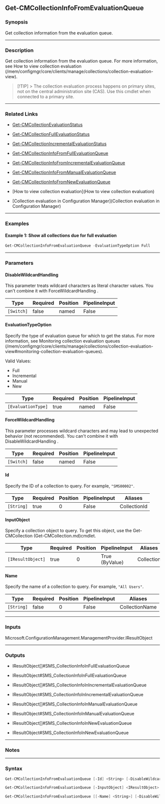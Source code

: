 Get-CMCollectionInfoFromEvaluationQueue
---------------------------------------




### Synopsis
Get collection information from the evaluation queue.



---


### Description

Get collection information from the evaluation queue. For more information, see How to view collection evaluation (/mem/configmgr/core/clients/manage/collections/collection-evaluation-view).



> [!TIP] > The collection evaluation process happens on primary sites, not on the central administration site (CAS). Use this cmdlet when connected to a primary site.



---


### Related Links
* [Get-CMCollectionEvaluationStatus](Get-CMCollectionEvaluationStatus)



* [Get-CMCollectionFullEvaluationStatus](Get-CMCollectionFullEvaluationStatus)



* [Get-CMCollectionIncrementalEvaluationStatus](Get-CMCollectionIncrementalEvaluationStatus)



* [Get-CMCollectionInfoFromFullEvaluationQueue](Get-CMCollectionInfoFromFullEvaluationQueue)



* [Get-CMCollectionInfoFromIncrementalEvaluationQueue](Get-CMCollectionInfoFromIncrementalEvaluationQueue)



* [Get-CMCollectionInfoFromManualEvaluationQueue](Get-CMCollectionInfoFromManualEvaluationQueue)



* [Get-CMCollectionInfoFromNewEvaluationQueue](Get-CMCollectionInfoFromNewEvaluationQueue)



* [How to view collection evaluation](How to view collection evaluation)



* [Collection evaluation in Configuration Manager](Collection evaluation in Configuration Manager)





---


### Examples
#### Example 1: Show all collections due for full evaluation
```PowerShell
Get-CMCollectionInfoFromEvaluationQueue -EvaluationTypeOption Full
```



---


### Parameters
#### **DisableWildcardHandling**

This parameter treats wildcard characters as literal character values. You can't combine it with ForceWildcardHandling .






|Type      |Required|Position|PipelineInput|
|----------|--------|--------|-------------|
|`[Switch]`|false   |named   |False        |



#### **EvaluationTypeOption**

Specify the type of evaluation queue for which to get the status. For more information, see Monitoring collection evaluation queues (/mem/configmgr/core/clients/manage/collections/collection-evaluation-view#monitoring-collection-evaluation-queues).



Valid Values:

* Full
* Incremental
* Manual
* New






|Type              |Required|Position|PipelineInput|
|------------------|--------|--------|-------------|
|`[EvaluationType]`|true    |named   |False        |



#### **ForceWildcardHandling**

This parameter processes wildcard characters and may lead to unexpected behavior (not recommended). You can't combine it with DisableWildcardHandling .






|Type      |Required|Position|PipelineInput|
|----------|--------|--------|-------------|
|`[Switch]`|false   |named   |False        |



#### **Id**

Specify the ID of a collection to query. For example, `"SMS00002"`.






|Type      |Required|Position|PipelineInput|Aliases     |
|----------|--------|--------|-------------|------------|
|`[String]`|true    |0       |False        |CollectionId|



#### **InputObject**

Specify a collection object to query. To get this object, use the Get-CMCollection (Get-CMCollection.md)cmdlet.






|Type             |Required|Position|PipelineInput |Aliases   |
|-----------------|--------|--------|--------------|----------|
|`[IResultObject]`|true    |0       |True (ByValue)|Collection|



#### **Name**

Specify the name of a collection to query. For example, `"All Users"`.






|Type      |Required|Position|PipelineInput|Aliases       |
|----------|--------|--------|-------------|--------------|
|`[String]`|false   |0       |False        |CollectionName|





---


### Inputs
Microsoft.ConfigurationManagement.ManagementProvider.IResultObject





---


### Outputs
* IResultObject[]#SMS_CollectionInfoInFullEvaluationQueue


* IResultObject#SMS_CollectionInfoInFullEvaluationQueue


* IResultObject[]#SMS_CollectionInfoInIncrementalEvaluationQueue


* IResultObject#SMS_CollectionInfoInIncrementalEvaluationQueue


* IResultObject[]#SMS_CollectionInfoInManualEvaluationQueue


* IResultObject#SMS_CollectionInfoInManualEvaluationQueue


* IResultObject[]#SMS_CollectionInfoInNewEvaluationQueue


* IResultObject#SMS_CollectionInfoInNewEvaluationQueue






---


### Notes




---


### Syntax
```PowerShell
Get-CMCollectionInfoFromEvaluationQueue [-Id] <String> [-DisableWildcardHandling] -EvaluationTypeOption {Full | Incremental | Manual | New} [-ForceWildcardHandling] [<CommonParameters>]
```
```PowerShell
Get-CMCollectionInfoFromEvaluationQueue [-InputObject] <IResultObject> [-DisableWildcardHandling] -EvaluationTypeOption {Full | Incremental | Manual | New} [-ForceWildcardHandling] [<CommonParameters>]
```
```PowerShell
Get-CMCollectionInfoFromEvaluationQueue [[-Name] <String>] [-DisableWildcardHandling] -EvaluationTypeOption {Full | Incremental | Manual | New} [-ForceWildcardHandling] [<CommonParameters>]
```
